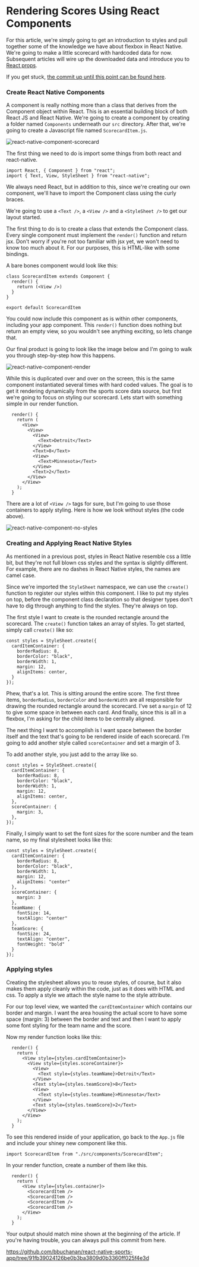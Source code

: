 # Rendering Scores Using React Components

For this article, we're simply going to get an introduction to styles and pull together some of the knowledge we have about flexbox in React Native. We're going to make a little scorecard with hardcoded data for now. Subsequent articles will wire up the downloaded data and introduce you to <a href="https://reactjs.org/docs/components-and-props.html" target="_blank">React props</a>.

If you get stuck, <a href="https://github.com/bbuchanan/react-native-sports-app/tree/91fb39024126be0b3ba3809d0b3360ff025f4e3d" target="_blank">the commit up until this point can be found here</a>.

### Create React Native Components

A component is really nothing more than a class that derives from the Component object within React. This is an essential building block of both React JS and React Native. We're going to create a component by creating a folder named `Components` underneath our `src` directory. After that, we're going to create a Javascript file named `ScorecardItem.js`.

![react-native-component-scorecard](/images/react-native-scorecard-component.png)

The first thing we need to do is import some things from both react and react-native.

```
import React, { Component } from "react";
import { Text, View, StyleSheet } from "react-native";
```

We always need React, but in addition to this, since we're creating our own component, we'll have to import the Component class using the curly braces.

We're going to use a `<Text />`, a `<View />` and a `<StyleSheet />` to get our layout started.

The first thing to do is to create a class that extends the Component class. Every single component must implement the `render()` function and return jsx. Don't worry if you're not too familiar with jsx yet, we won't need to know too much about it. For our purposes, this is HTML-like with some bindings.

A bare bones component would look like this:

```
class ScorecardItem extends Component {
  render() {
    return (<View />)
  }
}

export default ScorecardItem
```

You could now include this component as is within other components, including your app component. This `render()` function does nothing but return an empty view, so you wouldn't see anything exciting, so lets change that.

Our final product is going to look like the image below and I'm going to walk you through step-by-step how this happens.

![react-native-component-render](/images/react-native-component-render.png)

While this is duplicated over and over on the screen, this is the same component instantiated several times with hard coded values. The goal is to get it rendering dynamically from the sports score data source, but first we're going to focus on styling our scorecard. Lets start with something simple in our render function.

```
  render() {
    return (
      <View>
        <View>
          <View>
            <Text>Detroit</Text>
          </View>
          <Text>8</Text>
          <View>
            <Text>Minnesota</Text>
          </View>
          <Text>2</Text>
        </View>
      </View>
    );
  }
```

There are a lot of `<View />` tags for sure, but I'm going to use those containers to apply styling. Here is how we look without styles (the code above).

![react-native-component-no-styles](/images/react-native-component-no-styles.png)

### Creating and Applying React Native Styles

As mentioned in a previous post, styles in React Native resemble css a little bit, but they're not full blown css styles and the syntax is slightly different. For example, there are no dashes in React Native styles, the names are camel case.

Since we're imported the `StyleSheet` namespace, we can use the `create()` function to register our styles within this component. I like to put my styles on top, before the component class declaration so that designer types don't have to dig through anything to find the styles. They're always on top.

The first style I want to create is the rounded rectangle around the scorecard. The `create()` function takes an array of styles. To get started, simply call `create()` like so:

```
const styles = StyleSheet.create({
  cardItemContainer: {
    borderRadius: 8,
    borderColor: "black",
    borderWidth: 1,
    margin: 12,
    alignItems: center,
  }
});
```

Phew, that's a lot. This is sitting around the entire score. The first three items, `borderRadius`, `borderColor` and `borderWidth` are all responsible for drawing the rounded rectangle around the scorecard. I've set a `margin` of 12 to give some space in between each card. And finally, since this is all in a flexbox, I'm asking for the child items to be centrally aligned.

The next thing I want to accomplish is I want space between the border itself and the text that's going to be rendered inside of each scorecard. I'm going to add another style called `scoreContainer` and set a margin of 3.

To add another style, you just add to the array like so.

```
const styles = StyleSheet.create({
  cardItemContainer: {
    borderRadius: 8,
    borderColor: "black",
    borderWidth: 1,
    margin: 12,
    alignItems: center,
  },
  scoreContainer: {
    margin: 3,
  },
});
```

Finally, I simply want to set the font sizes for the score number and the team name, so my final stylesheet looks like this:

```
const styles = StyleSheet.create({
  cardItemContainer: {
    borderRadius: 8,
    borderColor: "black",
    borderWidth: 1,
    margin: 12,
    alignItems: "center"
  },
  scoreContainer: {
    margin: 3
  },
  teamName: {
    fontSize: 14,
    textAlign: "center"
  },
  teamScore: {
    fontSize: 24,
    textAlign: "center",
    fontWeight: "bold"
  }
});
```

### Applying styles

Creating the stylesheet allows you to reuse styles, of course, but it also makes them apply cleanly within the code, just as it does with HTML and css. To apply a style we attach the style name to the style attribute.

For our top level view, we wanted the `cardItemContainer` which contains our border and margin. I want the area housing the actual score to have some space (margin: 3) between the border and text and then I want to apply some font styling for the team name and the score.

Now my render function looks like this:

```
  render() {
    return (
      <View style={styles.cardItemContainer}>
        <View style={styles.scoreContainer}>
          <View>
            <Text style={styles.teamName}>Detroit</Text>
          </View>
          <Text style={styles.teamScore}>8</Text>
          <View>
            <Text style={styles.teamName}>Minnesota</Text>
          </View>
          <Text style={styles.teamScore}>2</Text>
        </View>
      </View>
    );
  }
```

To see this rendered inside of your application, go back to the `App.js` file and include your shiney new component like this.

`import ScorecardItem from "./src/components/ScorecardItem";`

In your render function, create a number of them like this.

```
  render() {
    return (
      <View style={styles.container}>
        <ScorecardItem />
        <ScorecardItem />
        <ScorecardItem />
        <ScorecardItem />
      </View>
    );
  }
```

Your output should match mine shown at the beginning of the article. If you're having trouble, you can always pull this commit from here.

https://github.com/bbuchanan/react-native-sports-app/tree/91fb39024126be0b3ba3809d0b3360ff025f4e3d
